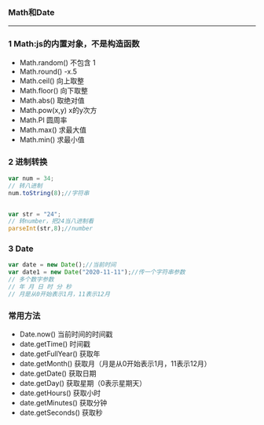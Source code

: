 ### Math和Date
-------
### 1 Math:js的内置对象，不是构造函数
+ Math.random() 不包含 1
+ Math.round()  -x.5
+ Math.ceil() 向上取整
+ Math.floor() 向下取整
+ Math.abs() 取绝对值
+ Math.pow(x,y) x的y次方
+ Math.PI  圆周率
+ Math.max() 求最大值
+ Math.min() 求最小值
  

### 2 进制转换
```js
var num = 34;
// 转八进制
num.toString(8);//字符串


var str = "24";
// 转number，把24当八进制看
parseInt(str,8);//number
```

### 3 Date
```js
var date = new Date();//当前时间
var date1 = new Date("2020-11-11");//传一个字符串参数
// 多个数字参数
// 年 月 日 时 分 秒
// 月是从0开始表示1月，11表示12月
```

### 常用方法
+ Date.now() 当前时间的时间戳
+ date.getTime() 时间戳
+ date.getFullYear() 获取年
+ date.getMonth() 获取月（月是从0开始表示1月，11表示12月）
+ date.getDate() 获取日期
+ date.getDay() 获取星期（0表示星期天）
+ date.getHours() 获取小时
+ date.getMinutes() 获取分钟
+ date.getSeconds() 获取秒